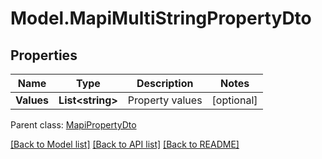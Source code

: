# Model.MapiMultiStringPropertyDto
## Properties
Name | Type | Description | Notes
------------ | ------------- | ------------- | -------------
**Values** | **List&lt;string&gt;** | Property values              | [optional] 

 Parent class: [MapiPropertyDto](MapiPropertyDto.md)

[[Back to Model list]](README.md#documentation-for-models) [[Back to API list]](README.md#documentation-for-api-endpoints) [[Back to README]](README.md)


